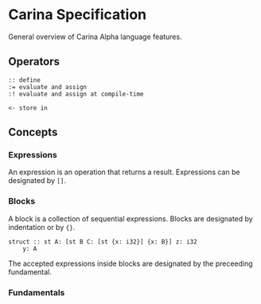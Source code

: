 # Carina Specification

General overview of Carina Alpha language features.

## Operators

	:: define
	:= evaluate and assign
	:! evaluate and assign at compile-time

	<- store in

## Concepts


### Expressions

An expression is an operation that returns a result. Expressions can be designated by `[]`.

### Blocks

A block is a collection of sequential expressions.
Blocks are designated by indentation or by `{}`.

	struct :: st A: [st B C: [st {x: i32}] {x: B}] z: i32
		y: A

The accepted expressions inside blocks are designated by the preceeding fundamental.

### Fundamentals

